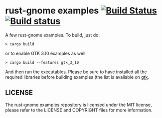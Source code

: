 # rust-gnome examples [![Build Status](https://travis-ci.org/rust-gnome/examples.png?branch=master)](https://travis-ci.org/rust-gnome/examples) [![Build status](https://ci.appveyor.com/api/projects/status/glyf8yir9lh8mrh5?svg=true)](https://ci.appveyor.com/project/GuillaumeGomez/examples)

A few rust-gnome examples. To build, just do:

```Shell
> cargo build
```

or to enable GTK 3.10 examples as well:

```Shell
> cargo build --features gtk_3_10
```

And then run the executables. Please be sure to have installed all the required libraries before building examples (the list is available on [gtk](https://github.com/rust-gnome/gtk/).

## LICENSE
The rust-gnome examples repository is licensed under the MIT license, please refer to the LICENSE and COPYRIGHT files for more information.

